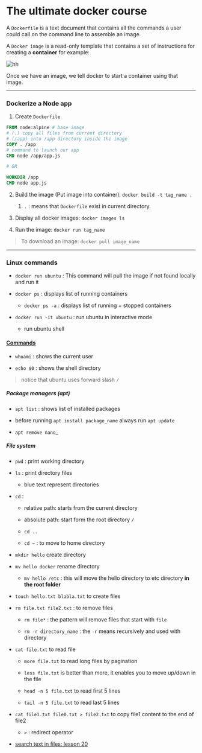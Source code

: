 # The ultimate docker course

A `Dockerfile` is a text document that contains all the commands a user could call on the command line to assemble an image.

A `Docker image` is a read-only template that contains a set of instructions for creating a **container** for example:

![hh](F:\CodeSandbox\docker\docker-mosh\assets\1c6ea4aacd1609507284547e8cdbba6aaa228fd2.png)

Once we have an image, we tell docker to start a container using that image.

---

### Dockerize a Node app

1) Create `Dockerfile`

```dockerfile
FROM node:alpine # base image
# (.) copy all files from current directory
# (/app) into /app directory inside the image
COPY . /app
# command to launch our app
CMD node /app/app.js

# OR

WORKDIR /app
CMD node app.js
```

2. Build the image (Put image into container): `docker build -t tag_name .`
   
   1. `.` : means that `Dockerfile` exist in current directory.

3. Display all docker images: `docker images ls`

4. Run the image: `docker run tag_name`

> To download an image: `docker pull image_name`

---

### Linux commands

- `docker run ubuntu` : This command will pull the image if not found locally and run it

- `docker ps` : displays list of running containers
  
  - `docker ps -a` : displays list of running + stopped containers

- `docker run -it ubuntu` : run ubuntu in interactive mode
  
  - run ubuntu shell



#### <u>Commands</u>

- `whoami` : shows the current user

- `echo $0` : shows the shell directory
  
  

> notice that ubuntu uses forward slash `/`



##### Package managers (apt)

- `apt list` : shows list of installed packages

- before running `apt install package_name` always run `apt update`

- `apt remove nano`_

##### File system

- `pwd` : print working directory

- `ls` : print directory files
  
  - blue text represent directories

- `cd` :
  
  - relative path: starts from the current directory
  
  - absolute path: start form the root directory `/`
  
  - `cd ..`
  
  - `cd ~` : to move to home directory

- `mkdir hello` create directory

- `mv hello docker` rename directory
  
  - `mv hello /etc` : this will move the hello directory to etc directory **in the root folder**

- `touch hello.txt blabla.txt` to create files

- `rm file.txt file2.txt` : to remove files
  
  - `rm file*` : the pattern will remove files that start with `file`
  
  - `rm -r directory_name` :  the `-r` means recursively and used with directory

- `cat file.txt` to read file
  
  - `more file.txt` to read long files by pagination
  
  - `less file.txt` is better than more, it enables you to move up/down in the file
  
  - `head -n 5 file.txt` to read first 5 lines
  
  - `tail -n 5 file.txt` to read last 5 lines



- `cat file1.txt file0.txt > file2.txt` to copy file1 content to the end of file2
  
  - `>` : redirect operator

- <u>search text in files: lesson 20</u>
